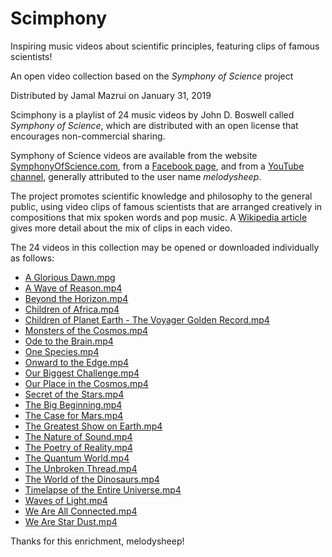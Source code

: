 ﻿# Scimphony
Inspiring music videos about scientific principles, featuring clips of famous scientists!

An open video collection based on the *Symphony of Science* project

Distributed by Jamal Mazrui on January 31, 2019

Scimphony is a playlist of 24 music videos by John D. Boswell called *Symphony of Science*, which are distributed with an open license that encourages non-commercial sharing.

Symphony of Science videos are available from the website [SymphonyOfScience.com](http://SymphonyOfScience.com), from a [Facebook page](https://www.facebook.com/Symphony-of-Science-370898037745/), and from a [YouTube channel](https://www.youtube.com/user/melodysheep), generally attributed to the user name *melodysheep*.

The project promotes scientific knowledge and philosophy to the general public, using video clips of famous scientists that are arranged creatively in compositions that mix spoken words and pop music.  A [Wikipedia article](https://en.wikipedia.org/wiki/Symphony_of_Science) gives more detail about the mix of clips in each video.

The 24 videos in this collection may be opened or downloaded individually as follows:

- [A Glorious Dawn.mpg](https://github.com/jamalmazrui/Scimphony/raw/master/A%20Glorious%20Dawn%20-%20Symphony%20of%20Science.mp4)
- [A Wave of Reason.mp4](https://github.com/jamalmazrui/Scimphony/raw/master/A%20Wave%20of%20Reason%20-%20Symphony%20of%20Science.mp4)
- [Beyond the Horizon.mp4](https://github.com/jamalmazrui/Scimphony/raw/master/Beyond%20the%20Horizon%20-%20Symphony%20of%20Science.mp4)
- [Children of Africa.mp4](https://github.com/jamalmazrui/Scimphony/raw/master/Children%20of%20Africa%20-%20Symphony%20of%20Science.mp4)
- [Children of Planet Earth - The Voyager Golden Record.mp4](https://github.com/jamalmazrui/Scimphony/raw/master/Children%20of%20Planet%20Earth%20-%20The%20Voyager%20Golden%20Record%20-%20Symphony%20of%20Science.mp4)
- [Monsters of the Cosmos.mp4](https://github.com/jamalmazrui/Scimphony/raw/master/Monsters%20of%20the%20Cosmos%20-%20Symphony%20of%20Science.mp4)
- [Ode to the Brain.mp4](https://github.com/jamalmazrui/Scimphony/raw/master/Ode%20to%20the%20Brain%20-%20Symphony%20of%20Science.mp4)
- [One Species.mp4](https://github.com/jamalmazrui/Scimphony/raw/master/One%20Species%20-%20Symphony%20of%20Science.mp4)
- [Onward to the Edge.mp4](https://github.com/jamalmazrui/Scimphony/raw/master/Onward%20to%20the%20Edge%20-%20Symphony%20of%20Science.mp4)
- [Our Biggest Challenge.mp4](https://github.com/jamalmazrui/Scimphony/raw/master/Our%20Biggest%20Challenge%20-%20Symphony%20of%20Science.mp4)
- [Our Place in the Cosmos.mp4](https://github.com/jamalmazrui/Scimphony/raw/master/Our%20Place%20in%20the%20Cosmos%20-%20Symphony%20of%20Science.mp4)
- [Secret of the Stars.mp4](https://github.com/jamalmazrui/Scimphony/raw/master/Secret%20of%20the%20Stars%20-%20Symphony%20of%20Science.mp4)
- [The Big Beginning.mp4](https://github.com/jamalmazrui/Scimphony/raw/master/The%20Big%20Beginning%20-%20Symphony%20of%20Science.mp4)
- [The Case for Mars.mp4](https://github.com/jamalmazrui/Scimphony/raw/master/The%20Case%20for%20Mars%20-%20Symphony%20of%20Science.mp4)
- [The Greatest Show on Earth.mp4](https://github.com/jamalmazrui/Scimphony/raw/master/The%20Greatest%20Show%20on%20Earth%20-%20Symphony%20of%20Science.mp4)
- [The Nature of Sound.mp4](https://github.com/jamalmazrui/Scimphony/raw/master/The%20Nature%20of%20Sound%20-%20Symphony%20of%20Science.mp4)
- [The Poetry of Reality.mp4](https://github.com/jamalmazrui/Scimphony/raw/master/The%20Poetry%20of%20Reality%20-%20Symphony%20of%20Science.mp4)
- [The Quantum World.mp4](https://github.com/jamalmazrui/Scimphony/raw/master/The%20Quantum%20World%20-%20Symphony%20of%20Science.mp4)
- [The Unbroken Thread.mp4](https://github.com/jamalmazrui/Scimphony/raw/master/The%20Unbroken%20Thread%20-%20Symphony%20of%20Science.mp4)
- [The World of the Dinosaurs.mp4](https://github.com/jamalmazrui/Scimphony/raw/master/The%20World%20of%20the%20Dinosaurs%20-%20Symphony%20of%20Science.mp4)
- [Timelapse of the Entire Universe.mp4](https://github.com/jamalmazrui/Scimphony/raw/master/Timelapse%20of%20the%20Entire%20Universe%20-%20Symphony%20of%20Science.mp4)
- [Waves of Light.mp4](https://github.com/jamalmazrui/Scimphony/raw/master/Waves%20of%20Light%20-%20Symphony%20of%20Science.mp4)
- [We Are All Connected.mp4](https://github.com/jamalmazrui/Scimphony/raw/master/We%20Are%20All%20Connected%20-%20Symphony%20of%20Science.mp4)
- [We Are Star Dust.mp4](https://github.com/jamalmazrui/Scimphony/raw/master/We%20Are%20Star%20Dust%20-%20Symphony%20of%20Science.mp4)

Thanks for this enrichment, melodysheep!
